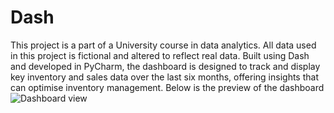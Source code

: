 # Dash
This project is a part of a University course in data analytics. 
All data used in this project is fictional and altered to reflect real data. 
Built using Dash and developed in PyCharm, the dashboard is designed to track and display key inventory and sales data over the last six months, offering insights that can optimise inventory management. 
Below is the preview of the dashboard
![Dashboard view](https://github.com/user-attachments/assets/13b7706f-7ebf-405b-9d8c-5e8b4c54a865)
